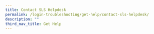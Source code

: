 ```yaml
---
title: Contact SLS Helpdesk
permalink: /login-troubleshooting/get-help/contact-sls-helpdesk/
description: ""
third_nav_title: Get Help
---
```

